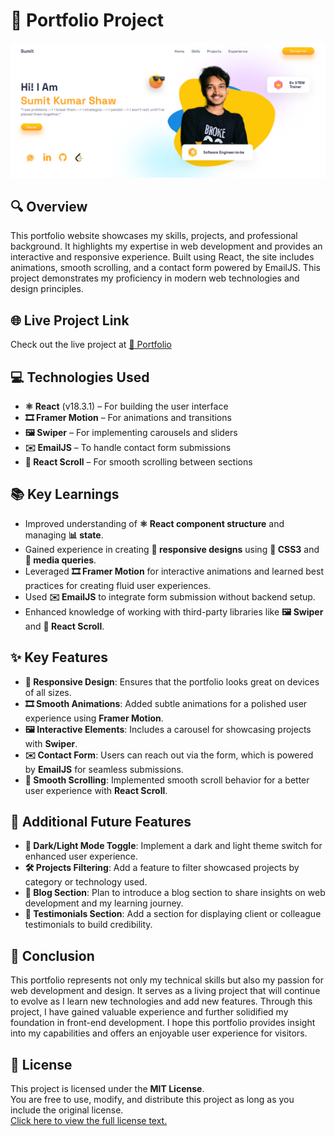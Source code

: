 # **💼 Portfolio Project**

![Screenshot](ss.png)

## **🔍 Overview**
This portfolio website showcases my skills, projects, and professional background. It highlights my expertise in web development and provides an interactive and responsive experience. Built using React, the site includes animations, smooth scrolling, and a contact form powered by EmailJS. This project demonstrates my proficiency in modern web technologies and design principles.

## **🌐 Live Project Link**
Check out the live project at [💼 Portfolio](https://sumitportfoliowebsite.netlify.app/)

## **💻 Technologies Used**
- **⚛️ React** (v18.3.1) – For building the user interface
- **🎞️ Framer Motion** – For animations and transitions
- **🖼️ Swiper** – For implementing carousels and sliders
- **✉️ EmailJS** – To handle contact form submissions
- **🔄 React Scroll** – For smooth scrolling between sections

## **📚 Key Learnings**
- Improved understanding of **⚛️ React component structure** and managing **📊 state**.
- Gained experience in creating **📱 responsive designs** using **🎨 CSS3** and **📏 media queries**.
- Leveraged **🎞️ Framer Motion** for interactive animations and learned best practices for creating fluid user experiences.
- Used **✉️ EmailJS** to integrate form submission without backend setup.
- Enhanced knowledge of working with third-party libraries like **🖼️ Swiper** and **🔄 React Scroll**.

## **✨ Key Features**
- **📱 Responsive Design**: Ensures that the portfolio looks great on devices of all sizes.
- **🎞️ Smooth Animations**: Added subtle animations for a polished user experience using **Framer Motion**.
- **🖼️ Interactive Elements**: Includes a carousel for showcasing projects with **Swiper**.
- **✉️ Contact Form**: Users can reach out via the form, which is powered by **EmailJS** for seamless submissions.
- **🔄 Smooth Scrolling**: Implemented smooth scroll behavior for a better user experience with **React Scroll**.

## **🚀 Additional Future Features**
- **🌙 Dark/Light Mode Toggle**: Implement a dark and light theme switch for enhanced user experience.
- **🛠️ Projects Filtering**: Add a feature to filter showcased projects by category or technology used.
- **📝 Blog Section**: Plan to introduce a blog section to share insights on web development and my learning journey.
- **💬 Testimonials Section**: Add a section for displaying client or colleague testimonials to build credibility.

## **📌 Conclusion**
This portfolio represents not only my technical skills but also my passion for web development and design. It serves as a living project that will continue to evolve as I learn new technologies and add new features. Through this project, I have gained valuable experience and further solidified my foundation in front-end development. I hope this portfolio provides insight into my capabilities and offers an enjoyable user experience for visitors.

## **📜 License**
This project is licensed under the **MIT License**.  
You are free to use, modify, and distribute this project as long as you include the original license.  
[Click here to view the full license text.](https://opensource.org/licenses/MIT)
